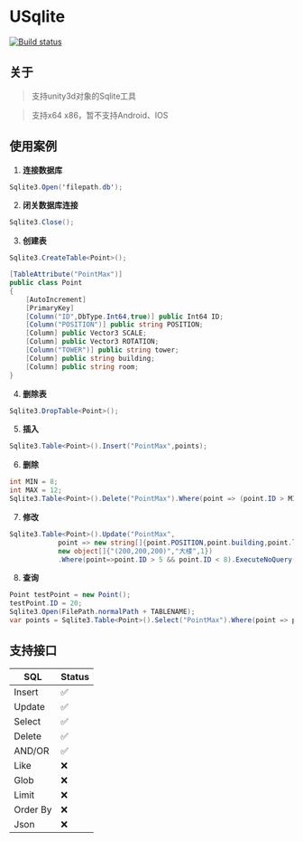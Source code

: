 # USqlite

[![Build status](https://ci.appveyor.com/api/projects/status/rx2xy5srhmv3kbkd/branch/master?svg=true)](https://github.com/ll4080333/USqlite/releases)

## 关于

>  支持unity3d对象的Sqlite工具

> 支持x64 x86，暂不支持Android、IOS

## 使用案例

1. **连接数据库**

```C#
Sqlite3.Open('filepath.db');
```

2. **闭关数据库连接**

```C#
Sqlite3.Close();
```

3. **创建表**

```C#
Sqlite3.CreateTable<Point>();
```

```C#
[TableAttribute("PointMax")]
public class Point
{
    [AutoIncrement]
    [PrimaryKey]
    [Column("ID",DbType.Int64,true)] public Int64 ID;
    [Column("POSITION")] public string POSITION;
    [Column] public Vector3 SCALE;
    [Column] public Vector3 ROTATION;
    [Column("TOWER")] public string tower;
    [Column] public string building;
    [Column] public string room;
}
```

4. **删除表**

```C#
Sqlite3.DropTable<Point>();
```

5. **插入**

```C#
Sqlite3.Table<Point>().Insert("PointMax",points);
```

6. **删除**

```C#
int MIN = 8;
int MAX = 12;
Sqlite3.Table<Point>().Delete("PointMax").Where(point => (point.ID > MIN && point.ID < MAX)).ExecuteNoQuery();
```

7. **修改**

```C#
Sqlite3.Table<Point>().Update("PointMax",
            point => new string[]{point.POSITION,point.building,point.level},
            new object[]{"(200,200,200)","大楼",1})
            .Where(point=>point.ID > 5 && point.ID < 8).ExecuteNoQuery();
```

8. **查询**

```C#
Point testPoint = new Point();
testPoint.ID = 20;
Sqlite3.Open(FilePath.normalPath + TABLENAME);
var points = Sqlite3.Table<Point>().Select("PointMax").Where(point => point.ID < testPoint.ID).Execute2List();
```

## 支持接口

SQL | Status
----|----
Insert | :white_check_mark:
Update | :white_check_mark:
Select | :white_check_mark:
Delete | :white_check_mark:
AND/OR | :white_check_mark:
Like | :x:
Glob | :x:
Limit | :x:
Order By | :x:
Json | :x:
